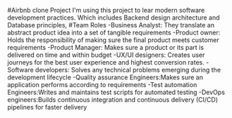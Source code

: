 #Airbnb clone Project
I'm using this project to lear modern software development practices.
Which includes Backend design architecture and Database principles,
#Team Roles
-Business Analyst: They translate an abstract product idea into a set of tangible requirements
-Product owner: Holds the responsibility of making sure the final product meets customer requirements
-Product Manager: Makes sure a product or its part is delivered on time and within budget
-UX/UI designers: Creates user journeys for the best user experience and highest conversion rates.
-Software developers: Solves any technical problems emerging during the development lifecycle
-Quality assurance Engineers:Makes sure an application performs according to requirements
-Test automation Engineers:Writes and maintains test scripts for automated testing
-DevOps engineers:Builds continuous integration and continuous delivery (CI/CD) pipelines for faster delivery
